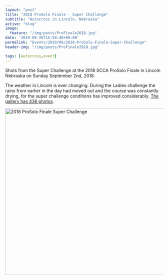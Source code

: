```yaml
---
layout: "post"
title: "2018 ProSolo Finale - Super Challenge"
subtitle: "Autocross in Lincoln, Nebraska"
active: "blog"
image:
  feature: "/img/posts/ProFinale2018.jpg"
date: '2019-09-26T15:58:48+00:00'
permalink: "Events/2019/09/2018-ProSolo-Finale-Super-Challenge"
header-img: "/img/posts/ProFinale2018.jpg"

tags: [autocross,event]
---
```

Shots from the Super Challenge at the 2018 SCCA ProSolo Finale in Lincoln Nebraska on Sunday September 2nd, 2018.

The weather in Lincoln is ever changing. During the Ladies challenge the rains from earlier in the day had moved out and the course was constantly drying, for the super challenge conditions has improved considerably.&nbsp;<a href="https://www.flickr.com/photos/chammond/albums/72157697956036072" target="_blank">The gallery has 436&nbsp;photos</a>.

<a data-flickr-embed="true" data-footer="true" data-header="true" href="https://www.flickr.com/photos/chammond/albums/72157697956036072" title="2018 ProSolo Finale Super Challenge"><img alt="2018 ProSolo Finale Super Challenge" height="533" src="https://live.staticflickr.com/1885/29647800617_fd10a1c069_c.jpg" width="800" /></a><script async src="https://embedr.flickr.com/assets/client-code.js" charset="utf-8"></script>
